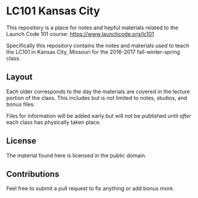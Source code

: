 # LC101 Kansas City

This repository is a place for notes and hepful materials related to the
Launch Code 101 course: https://www.launchcode.org/lc101

Specifically this repository contains the notes and materials used to teach the
LC101 in Kansas City, Missouri for the 2016-2017 fall-winter-spring class.

## Layout

Each older corresponds to the day the materials are covered in the
lecture portion of the class. This includes but is not limited to
notes, studios, and bonus files.

Files for information will be added early but will not be published
until _after_ each class has physically taken place.


## License

The material found here is licensed in the public domain.

## Contributions

Feel free to submit a pull request to fix anything or add bonus more.


